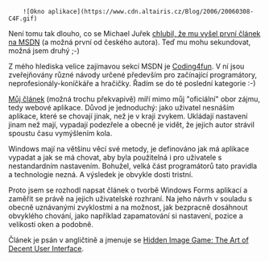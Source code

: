 <!-- dcterms:identifier = aspnetcz#80 -->
<!-- dcterms:title = Tak mi taky vyšel článek na MSDN -->
<!-- dcterms:abstract = Není tomu tak dlouho, co se Michael Juřek chlubil, že mu vyšel první článek na MSDN (a možná první od českého autora). Teď mu mohu sekundovat, možná jsem druhý. Můj článek je střelba trochu mimo mé obvyklé hájemství webových aplikací, ale dotýká se tématu, které mne hodně zajímá - uživatelského rozhraní. -->
<!-- np9:categoryId = 1 -->
<!-- x4w:category = Tipy, triky -->
<!-- np9:authorId = 1 -->
<!-- np9:authorEmail = michal.valasek@altairis.cz -->
<!-- dcterms:creator = Michal Altair Valášek -->
<!-- dcterms:created = 2006-03-08T15:48:52.553+01:00 -->
<!-- dcterms:dateAccepted = 2006-03-08T15:48:52.553+01:00 -->

		![Okno aplikace](https://www.cdn.altairis.cz/Blog/2006/20060308-C4F.gif) 

Není tomu tak dlouho, co se Michael Juřek [chlubil, že mu vyšel první článek na MSDN](http://blog.vyvojar.cz/mjurek/archive/2005/08/15/6448.aspx "Vyšel mi článek na msdn.microsoft.com ") (a možná první od českého autora). Teď mu mohu sekundovat, možná jsem druhý ;-)

Z mého hlediska velice zajímavou sekcí MSDN je [Coding4fun](http://msdn.microsoft.com/coding4fun/ "http://msdn.microsoft.com/coding4fun/"). V ní jsou zveřejňovány různé návody určené především pro začínající programátory, neprofesionály-koníčkáře a hračičky. Řadím se do té poslední kategorie :-)

[Můj článek](http://msdn.microsoft.com/coding4fun/weekend/hiddenimage/default.aspx) (možná trochu překvapivě) míří mimo můj "oficiální" obor zájmu, tedy webové aplikace. Důvod je jednoduchý: jako uživatel nesnáším aplikace, které se chovají jinak, než je v kraji zvykem. Ukládají nastavení jinam než mají, vypadají podezřele a obecně je vidět, že jejich autor strávil spoustu času vymýšlením kola.

Windows mají na většinu věcí své metody, je definováno jak má aplikace vypadat a jak se má chovat, aby byla použitelná i pro uživatele s nestandardním nastavením. Bohužel, velká část programátorů tato pravidla a technologie nezná. A výsledek je obvykle dosti tristní.

Proto jsem se rozhodl napsat článek o tvorbě Windows Forms aplikací a zaměřit se právě na jejich uživatelské rozhraní. Na jeho návrh v souladu s obecně uznávanými zvyklostmi a na možnost, jak bezpracně dosáhnout obvyklého chování, jako například zapamatování si nastavení, pozice a velikosti oken a podobně.

Článek je psán v angličtině a jmenuje se [Hidden Image Game: The Art of Decent User Interface](http://msdn.microsoft.com/coding4fun/weekend/hiddenimage/default.aspx).